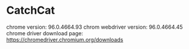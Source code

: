 # CatchCat

chrome version: 96.0.4664.93
chrom webdriver version: 96.0.4664.45 
chrome driver download page:
https://chromedriver.chromium.org/downloads